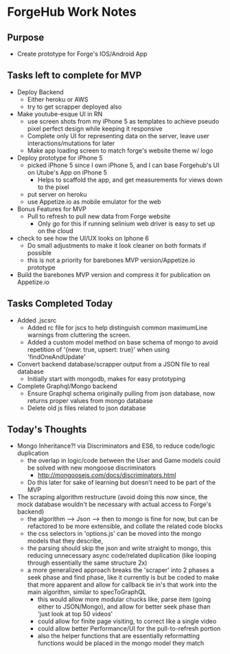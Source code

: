 # ForgeHub Work Notes

## Purpose
- Create prototype for Forge's IOS/Android App

## Tasks left to complete for MVP
- Deploy Backend
  - Either heroku or AWS
  - try to get scrapper deployed also
- Make youtube-esque UI in RN
  - use screen shots from my iPhone 5 as templates to achieve pseudo pixel perfect design while keeping it responsive
  - Complete only UI for representing data on the server, leave user interactions/mutations for later
  - Make app loading screen to match forge's website theme w/ logo
- Deploy prototype for iPhone 5
  - picked iPhone 5 since I own iPhone 5, and I can base Forgehub's UI on Utube's App on iPhone 5
    - Helps to scaffold the app, and get measurements for views down to the pixel
  - put server on heroku
  - use Appetize.io as mobile emulator for the web
- Bonus Features for MVP
  - Pull to refresh to pull new data from Forge website
    - Only go for this if running selinium web driver is easy to set up on the cloud
- check to see how the UI/UX looks on Iphone 6
  - Do small adjustments to make it look cleaner on both formats if possible
  - this is not a priority for barebones MVP version/Appetize.io prototype
- Build the barebones MVP version and compress it for publication on Appetize.io

## Tasks Completed Today
- Added .jscsrc
  - Added rc file for jscs to help distinguish common maximumLine warnings from cluttering the screen.
  - Added a custom model method on base schema of mongo to avoid repetition of '{new: true, upsert: true}' when using 'findOneAndUpdate'
- Convert backend database/scrapper output from a JSON file to real database
  - Initially start with mongodb, makes for easy prototyping
- Complete Graphql/Mongo backend
  - Ensure Graphql schema originally pulling from json database, now returns proper values from mongo database
  - Delete old js files related to json database

## Today's Thoughts
- Mongo Inheritance?! via Discriminators and ES6, to reduce code/logic duplication
  - the overlap in logic/code between the User and Game models could be solved with new mongoose discriminators
    - http://mongoosejs.com/docs/discriminators.html
  - Do this later for sake of learning but doesn't need to be part of the MVP
- The scraping algorithm restructure (avoid doing this now since, the mock database wouldn't be necessary with actual access to Forge's backend)
  - the algorithm --> Json --> then to mongo is fine for now, but can be refactored to be more extensible, and collate the related code blocks
  - the css selectors in 'options.js' can be moved into the mongo models that they describe,
  - the parsing should skip the json and write straight to mongo, this reducing unnecessary async code/related duplication (like looping through essentially the same structure 2x)
  - a more generalized approach breaks the 'scraper' into 2 phases a seek phase and find phase, like it currently is but be coded to make that more apparent and allow for callback tie in's that work into the main algorithm, similar to specToGraphQL
    - this would allow more modular chucks like, parse item (going either to JSON/Mongo), and allow for better seek phase than 'just look at top 50 videos'
    - could allow for finite page visiting, to correct like a single video
    - could allow better Performance/UI for the pull-to-refresh portion
    - also the helper functions that are essentially reformatting functions would be placed in the mongo model they match
